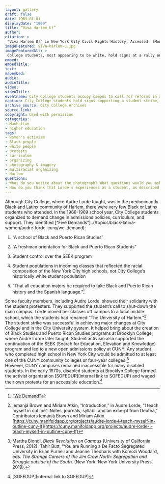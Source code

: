 ```yaml
--- 
layout: gallery
draft: false
date: 1969-01-01
displaydate: "1969"
title: “Viva Harlem U!”
author: 
citation: >
 “Viva Harlem U!” in New York City Civil Rights History, Accessed: [Month Day, Year], https://nyccivilrightshistory.org/site-preview/topics/black-latina-women/audre-lorde-cuny/viva-harlem-u.
imageFeatured: viva-harlem-u.jpg
imageFeaturedAlt: >
 College students, most appearing to be white, hold signs at a rally outdoors with trees behind them. One student has a loudspeaker. The largest banner reads, "Support the Five Demands - Viva Harlem U."
embed: 
embedTitle: 
text: 
mapembed: 
audio: 
audioTitle: 
video: 
videoTitle: 
eventname: City College students occupy campus to call for reforms in admissions and curriculum.
caption: City College students hold signs supporting a student strike, after several months of organizing for changes in curriculum and admissions there and on other City University of New York campuses.
archive_source: City College Archives
source_link: 
copyright: Used with permission
categories: 
- Manhattan
- higher education
tags: 
- women's activism
- Black people
- white people
- protests
- curriculum
- organizing
- photography & imagery
- multiracial organizing
- Harlem
questions:
- What do you notice about the photograph? What questions would you ask to learn more about this protest? 
- How do you think that Lorde’s experiences as a student, as described in [*Zami*](../topics/black-latina-women/audre-lorde-cuny/zami-a-new-spelling-of-my-name), and as a queer Black woman, shaped her approach to student activism?
---
```


Although City College, where Audre Lorde taught, was in the predominantly Black and Latinx community of Harlem, there were very few Black or Latinx students who attended. In the 1968-1969 school year, City College students organized to demand change in admissions policies, curriculum, and support. They identified [“Five Demands”]..(/topics/black-latina-women/audre-lorde-cuny/we-demand):

1. “A school of Black and Puerto Rican Studies”

2. “A freshman orientation for Black and Puerto Rican Students”

3. Student control over the SEEK program

4. Student populations in incoming classes that reflected the racial composition of the New York City high schools, not City College’s historically white student population

5. “That all education majors be required to take Black and Puerto Rican history and the Spanish language.”[^1]

Some faculty members, including Audre Lorde, showed their solidarity with the student protesters. They supported the student’s call to shut-down the main campus. Lorde moved her classes off campus to a local middle school, which the students had renamed “The University of Harlem.”[^2]  
The student strike was successful in achieving major changes at City College and in the City University system. It helped bring about the creation of Black Studies and Puerto Rican Studies programs at Brooklyn College, where Audre Lorde later taught. Student activism also supported the continuation of the SEEK (Search for Education, Elevation and Knowledge) program and led to a new open admissions policy at CUNY. Any student who completed high school in New York City would be admitted to at least one of the CUNY community colleges or four-year colleges.[^3]  
However, CUNY campuses remained inaccessible for many disabled students. In the early 1970s, disabled students at Brooklyn College formed the activist organization [SOFEDUP](internal link to SOFEDUP) and waged their own protests for an accessible education.[^4]

[^1]: [“We Demand”](../topics/black-latina-women/audre-lorde-cuny/we-demand)

[^2]:  Iemanjá Brown and Miriam Atkin, “Introduction,” in Audre Lorde, “I teach myself in outline”: Notes, journals, syllabi, and an excerpt from Deotha,” Contributors Iemanjá Brown and Miriam Atkin. [https://cuny.manifoldapp.org/projects/audre-lorde-i-teach-myself-in-outline-cuny-lf](https://cuny.manifoldapp.org/projects/audre-lorde-i-teach-myself-in-outline-cuny-lf)

[^3]: Martha Biondi, *Black Revolution on Campus* (University of California Press, 2012); Tahir Butt, “You are Running a De Facto Segregated University in Brian Purnell and Jeanne Theoharis with Komozi Woodard, eds. *The Strange Careers of the Jim Crow North: Segregation and Struggle outside of the South*. (New York: New York University Press, 2019).

[^4]: [SOFEDUP](internal link to SOFEDUP)
